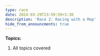 ```yaml
---
type: race
date: 2024-03-29T23:59:59+3:30
description: 'Race 2: Racing with a Map'
hide_from_announcments: true
---
```

**Topics:**
1. All topics covered
